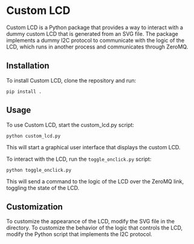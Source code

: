 # Custom LCD

Custom LCD is a Python package that provides a way to interact with a dummy custom LCD that is generated from an SVG file. The package implements a dummy I2C protocol to communicate with the logic of the LCD, which runs in another process and communicates through ZeroMQ.

## Installation

To install Custom LCD, clone the repository and run:

    pip install .

## Usage

To use Custom LCD, start the custom_lcd.py script:

    python custom_lcd.py

This will start a graphical user interface that displays the custom LCD.

To interact with the LCD, run the `toggle_onclick.py` script:

    python toggle_onclick.py

This will send a command to the logic of the LCD over the ZeroMQ link, toggling the state of the LCD.

## Customization

To customize the appearance of the LCD, modify the SVG file in the directory. To customize the behavior of the logic that controls the LCD, modify the Python script that implements the I2C protocol.
